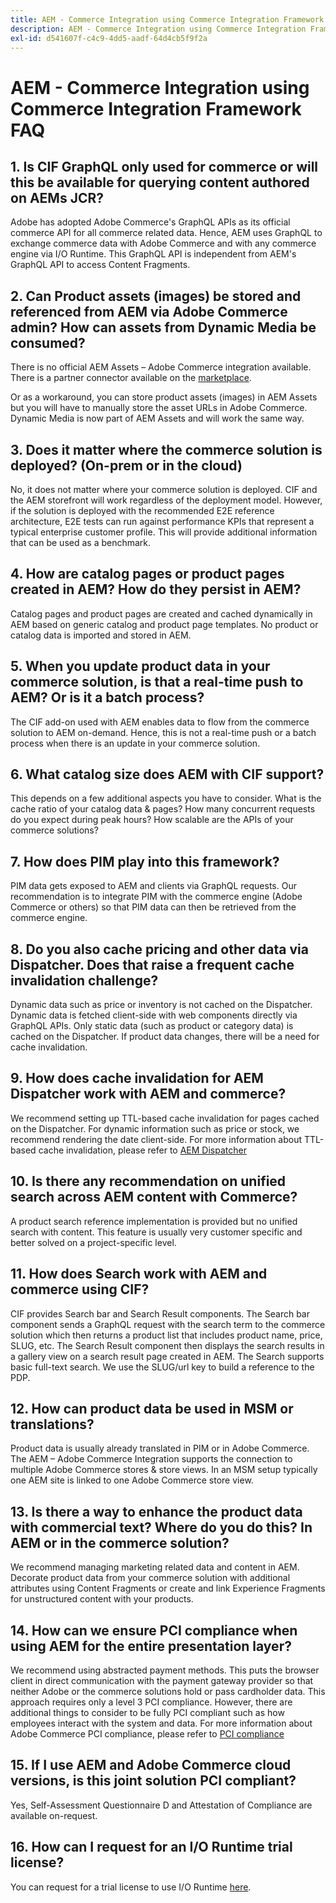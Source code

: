 ```yaml
---
title: AEM - Commerce Integration using Commerce Integration Framework FAQ
description: AEM - Commerce Integration using Commerce Integration Framework FAQ
exl-id: d541607f-c4c9-4dd5-aadf-64d4cb5f9f2a
---
```

# AEM - Commerce Integration using Commerce Integration Framework FAQ

## 1. Is CIF GraphQL only used for commerce or will this be available for querying content authored on AEMs JCR?

Adobe has adopted Adobe Commerce's GraphQL APIs as its official commerce API for all commerce related data. Hence, AEM uses GraphQL to exchange commerce data with Adobe Commerce and with any commerce engine via I/O Runtime. This GraphQL API is independent from AEM's GraphQL API to access Content Fragments.

## 2. Can Product assets (images) be stored and referenced from AEM via Adobe Commerce admin? How can assets from Dynamic Media be consumed?

There is no official AEM Assets – Adobe Commerce integration available. There is a partner connector available on the [marketplace](https://marketplace.magento.com/bounteous-dam.html).

Or as a workaround, you can store product assets (images) in AEM Assets but you will have to manually store the asset URLs in Adobe Commerce. Dynamic Media is now part of AEM Assets and will work the same way.

## 3. Does it matter where the commerce solution is deployed? (On-prem or in the cloud)

No, it does not matter where your commerce solution is deployed. CIF and the AEM storefront will work regardless of the deployment model. However, if the solution is deployed with the recommended E2E reference architecture, E2E tests can run against performance KPIs that represent a typical enterprise customer profile. This will provide additional information that can be used as a benchmark.

## 4. How are catalog pages or product pages created in AEM? How do they persist in AEM?

Catalog pages and product pages are created and cached dynamically in AEM based on generic catalog and product page templates. No product or catalog data is imported and stored in AEM.

## 5. When you update product data in your commerce solution, is that a real-time push to AEM? Or is it a batch process?

The CIF add-on used with AEM enables data to flow from the commerce solution to AEM on-demand. Hence, this is not a real-time push or a batch process when there is an update in your commerce solution.

## 6. What catalog size does AEM with CIF support?

This depends on a few additional aspects you have to consider. What is the cache ratio of your catalog data & pages? How many concurrent requests do you expect during peak hours? How scalable are the APIs of your commerce solutions?

## 7. How does PIM play into this framework?

PIM data gets exposed to AEM and clients via GraphQL requests. Our recommendation is to integrate PIM with the commerce engine (Adobe Commerce or others) so that PIM data can then be retrieved from the commerce engine.

## 8. Do you also cache pricing and other data via Dispatcher. Does that raise a frequent cache invalidation challenge?

Dynamic data such as price or inventory is not cached on the Dispatcher. Dynamic data is fetched client-side with web components directly via GraphQL APIs. Only static data (such as product or category data) is cached on the Dispatcher. If product data changes, there will be a need for cache invalidation.

## 9. How does cache invalidation for AEM Dispatcher work with AEM and commerce?

We recommend setting up TTL-based cache invalidation for pages cached on the Dispatcher. For dynamic information such as price or stock, we recommend rendering the date client-side. For more information about TTL-based cache invalidation, please refer to [AEM Dispatcher](https://helpx.adobe.com/experience-manager/kb/optimizing-the-dispatcher-cache.html)

## 10. Is there any recommendation on unified search across AEM content with Commerce?

A product search reference implementation is provided but no unified search with content. This feature is usually very customer specific and better solved on a project-specific level.

## 11. How does Search work with AEM and commerce using CIF?

CIF provides Search bar and Search Result components. The Search bar component sends a GraphQL request with the search term to the commerce solution which then returns a product list that includes product name, price, SLUG, etc. The Search Result component then displays the search results in a gallery view on a search result page created in AEM. The Search supports basic full-text search. We use the SLUG/url key to build a reference to the PDP.

## 12. How can product data be used in MSM or translations?

Product data is usually already translated in PIM or in Adobe Commerce. The AEM – Adobe Commerce Integration supports the connection to multiple Adobe Commerce stores & store views. In an MSM setup typically one AEM site is linked to one Adobe Commerce store view.

## 13. Is there a way to enhance the product data with commercial text? Where do you do this? In AEM or in the commerce solution?

We recommend managing marketing related data and content in AEM. Decorate product data from your commerce solution with additional attributes using Content Fragments or create and link Experience Fragments for unstructured content with your products.

## 14. How can we ensure PCI compliance when using AEM for the entire presentation layer?

We recommend using abstracted payment methods. This puts the browser client in direct communication with the payment gateway provider so that neither Adobe or the commerce solutions hold or pass cardholder data. This approach requires only a level 3 PCI compliance. However, there are additional things to consider to be fully PCI compliant such as how employees interact with the system and data. For more information about Adobe Commerce PCI compliance, please refer to [PCI compliance](https://business.adobe.com/products/magento/pci-compliance.html)

## 15. If I use AEM and Adobe Commerce cloud versions, is this joint solution PCI compliant?

Yes, Self-Assessment Questionnaire D and Attestation of Compliance are available on-request.

## 16. How can I request for an I/O Runtime trial license?

You can request for a trial license to use I/O Runtime [here](https://adobeio.typeform.com/to/obqgRm).
